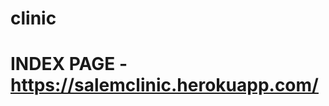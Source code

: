 # clinic

# INDEX PAGE -https://salemclinic.herokuapp.com/
<!--![indexpage](https://user-images.githubusercontent.com/68312849/119233213-84cb8500-bb45-11eb-8ffe-3f1f2b95ffd3.jpeg)

-->

